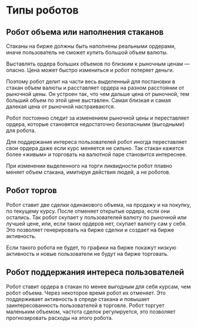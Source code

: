 # Типы роботов

## **Робот объема или наполнения стаканов**

Стаканы на бирже должны быть наполнены реальными ордерами, иначе пользователь не сможет купить большой объем валюты.

Выставлять ордера больших объемов по близким к рыночным ценам — опасно. Цена может быстро измениться и робот потеряет деньги.

Поэтому робот делит на части весь выделенный для постановки в стакан объем валюты и расставляет ордера на разном расстоянии от рыночной цены. Он устроен так, что чем дальше цена от рыночной, тем больший объем по этой цене выставлен. Самая близкая и самая далекая цена от рыночной настраиваются.

Робот постоянно следит за изменением рыночной цены и переставляет ордера, которые становятся недостаточно безопасными \(выгодными\) для робота.

Для поддержания интереса пользователей робот иногда переставляет свои ордера даже если курс меняется не сильно. Так стакан кажется более «живым» и торговать на валютной паре становится интереснее.

При изменении выделенного на торги ликвидности робот плавно меняет объем стакана, имитируя действия людей, а не роботов.

## **Робот торгов**

Робот ставит две сделки одинакового объема, на продажу и на покупку, по текущему курсу. После отменяет открытые ордера, если они остались. Так робот скупает у пользователей валюту по рыночной или лучшей цене, или, если таких ордеров нет, скупает валюту сам у себя. Это позволяет генерировать на бирже сделки и создает на бирже активность.

Если такого робота не будет, то графики на бирже покажут низкую активность и новые пользователи не будут на бирже торговать.

## **Робот поддержания интереса пользователей**

Робот ставит ордера в стакан по менее выгодным для себя курсам, чем робот объема. Через некоторое время робот их отменяет. Это поддерживает активность в спреде стакана и повышает заинтересованность пользователей в торговле. Робот торгует маленьким объемом, частота сделок регулируется, это позволяет прогнозировать расходы на этого робота.  


